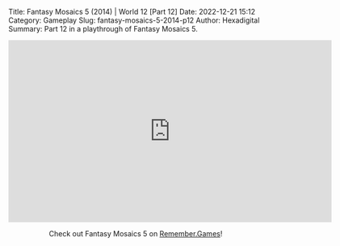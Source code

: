 Title: Fantasy Mosaics 5 (2014) | World 12 [Part 12]
Date: 2022-12-21 15:12
Category: Gameplay
Slug: fantasy-mosaics-5-2014-p12
Author: Hexadigital
Summary: Part 12 in a playthrough of Fantasy Mosaics 5.

<center><iframe src="https://www.youtube.com/embed/gMXadXrNMRI?feature=oembed" allow="accelerometer; autoplay; encrypted-media; gyroscope; picture-in-picture" width="640" height="360" frameborder="0"></iframe>

Check out Fantasy Mosaics 5 on [Remember.Games](https://remember.games/game/6529/fantasy-mosaics-5/)!</center>

